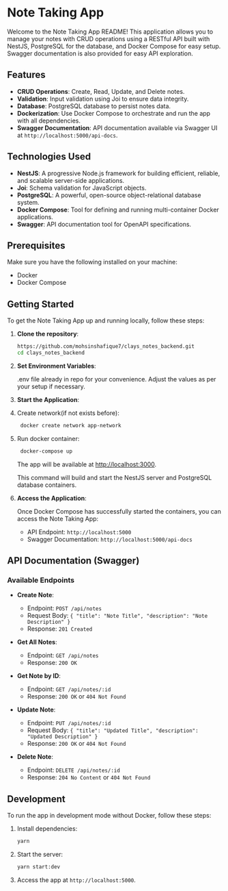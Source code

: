 # Note Taking App

Welcome to the Note Taking App README! This application allows you to manage your notes with CRUD operations using a RESTful API built with NestJS, PostgreSQL for the database, and Docker Compose for easy setup. Swagger documentation is also provided for easy API exploration.

## Features

- **CRUD Operations**: Create, Read, Update, and Delete notes.
- **Validation**: Input validation using Joi to ensure data integrity.
- **Database**: PostgreSQL database to persist notes data.
- **Dockerization**: Use Docker Compose to orchestrate and run the app with all dependencies.
- **Swagger Documentation**: API documentation available via Swagger UI at `http://localhost:5000/api-docs`.

## Technologies Used

- **NestJS**: A progressive Node.js framework for building efficient, reliable, and scalable server-side applications.
- **Joi**: Schema validation for JavaScript objects.
- **PostgreSQL**: A powerful, open-source object-relational database system.
- **Docker Compose**: Tool for defining and running multi-container Docker applications.
- **Swagger**: API documentation tool for OpenAPI specifications.

## Prerequisites

Make sure you have the following installed on your machine:

- Docker
- Docker Compose

## Getting Started

To get the Note Taking App up and running locally, follow these steps:

1. **Clone the repository**:

   ```bash
   https://github.com/mohsinshafique7/clays_notes_backend.git
   cd clays_notes_backend
   ```

2. **Set Environment Variables**:

      .env file already in repo for your convenience.
       Adjust the values as per your setup if necessary.

3. **Start the Application**:
4. Create network(if not exists before):
   ```bash
    docker create network app-network
   ```
5. Run docker container:

   ```bash
    docker-compose up
   ```

   The app will be available at [http://localhost:3000](http://localhost:3000).

   This command will build and start the NestJS server and PostgreSQL database containers.

6. **Access the Application**:

   Once Docker Compose has successfully started the containers, you can access the Note Taking App:

   - API Endpoint: `http://localhost:5000`
   - Swagger Documentation: `http://localhost:5000/api-docs`

## API Documentation (Swagger)

### Available Endpoints

- **Create Note**:
  - Endpoint: `POST /api/notes`
  - Request Body: `{ "title": "Note Title", "description": "Note Description" }`
  - Response: `201 Created`

- **Get All Notes**:
  - Endpoint: `GET /api/notes`
  - Response: `200 OK`

- **Get Note by ID**:
  - Endpoint: `GET /api/notes/:id`
  - Response: `200 OK` or `404 Not Found`

- **Update Note**:
  - Endpoint: `PUT /api/notes/:id`
  - Request Body: `{ "title": "Updated Title", "description": "Updated Description" }`
  - Response: `200 OK` or `404 Not Found`

- **Delete Note**:
  - Endpoint: `DELETE /api/notes/:id`
  - Response: `204 No Content` or `404 Not Found`

## Development

To run the app in development mode without Docker, follow these steps:

1. Install dependencies:

   ```bash
   yarn
   ```

2. Start the server:

   ```bash
   yarn start:dev
   ```

3. Access the app at `http://localhost:5000`.